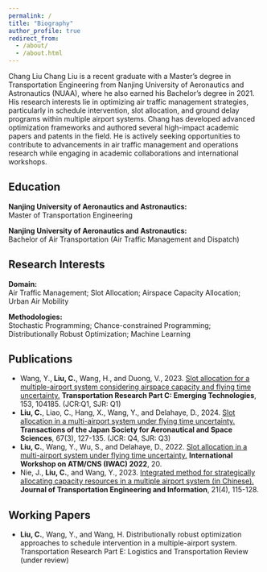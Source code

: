 ```yaml
---
permalink: /
title: "Biography"
author_profile: true
redirect_from: 
  - /about/
  - /about.html
---
```


Chang Liu
Chang Liu is a recent graduate with a Master’s degree in Transportation Engineering from Nanjing University of Aeronautics and Astronautics (NUAA), where he also earned his Bachelor’s degree in 2021. His research interests lie in optimizing air traffic management strategies, particularly in schedule intervention, slot allocation, and ground delay programs within multiple airport systems. Chang has developed advanced optimization frameworks and authored several high-impact academic papers and patents in the field. He is actively seeking opportunities to contribute to advancements in air traffic management and operations research while engaging in academic collaborations and international workshops.



          
<div class="rSection">
    <h2>Education</h2>
    <p>
        <strong>Nanjing University of Aeronautics and Astronautics:</strong><br>
        Master of Transportation Engineering
    </p>
    <p>
        <strong>Nanjing University of Aeronautics and Astronautics:</strong><br>
        Bachelor of Air Transportation (Air Traffic Management and Dispatch)
    </p>
</div>
          
<div class="rSection">
    <h2>Research Interests</h2>
    <p>
        <strong>Domain:</strong><br>
        Air Traffic Management; Slot Allocation; Airspace Capacity Allocation; Urban Air Mobility
    </p>
    <p>
        <strong>Methodologies:</strong><br>
        Stochastic Programming; Chance-constrained Programming; Distributionally Robust Optimization; Machine Learning
    </p>
</div>


<div class="rSection">
    <h2>Publications</h2>
    <ul>
        <li>
            Wang, Y., <strong>Liu, C.</strong>, Wang, H., and Duong, V., 2023. 
            <a href="https://doi.org/10.1016/j.trc.2023.104185">Slot allocation for a multiple-airport system considering airspace capacity and flying time uncertainty.</a> 
            <strong>Transportation Research Part C: Emerging Technologies</strong>, 153, 104185. (JCR:Q1, SJR: Q1)
        </li>
        <li>
            <strong>Liu, C.</strong>, Liao, C., Hang, X., Wang, Y., and Delahaye, D., 2024. 
            <a href="https://doi.org/10.2322/tjsass.67.127">Slot allocation in a multi-airport system under flying time uncertainty.</a> 
            <strong>Transactions of the Japan Society for Aeronautical and Space Sciences</strong>, 67(3), 127-135. (JCR: Q4, SJR: Q3)
        </li>
        <li>
            <strong>Liu, C.</strong>, Wang, Y., Wu, S., and Delahaye, D., 2022. 
            <a href="https://enac.hal.science/hal-03852039/">Slot allocation in a multi-airport system under flying time uncertainty.</a> 
            <strong>International Workshop on ATM/CNS (IWAC) 2022</strong>, 20.
        </li>
        <li>
            Nie, J., <strong>Liu, C.</strong>, and Wang, Y., 2023. 
            <a href="https://doi.org/10.19961/j.cnki.1672-4747.2022.11.006">  Integrated method for strategically allocating capacity resources in a multiple airport system (in Chinese).</a> 
            <strong>Journal of Transportation Engineering and Information</strong>, 21(4), 115-128.
        </li>
    </ul>
</div>

<div class="rSection">
    <h2>Working Papers</h2>
    <ul>
        <li>
            <strong>Liu, C.</strong>, Wang, Y., and Wang, H. Distributionally robust optimization approaches to schedule intervention in a multiple-airport system. Transportation Research Part E: Logistics and Transportation Review (under review)
        </li>
    </ul>
</div>
